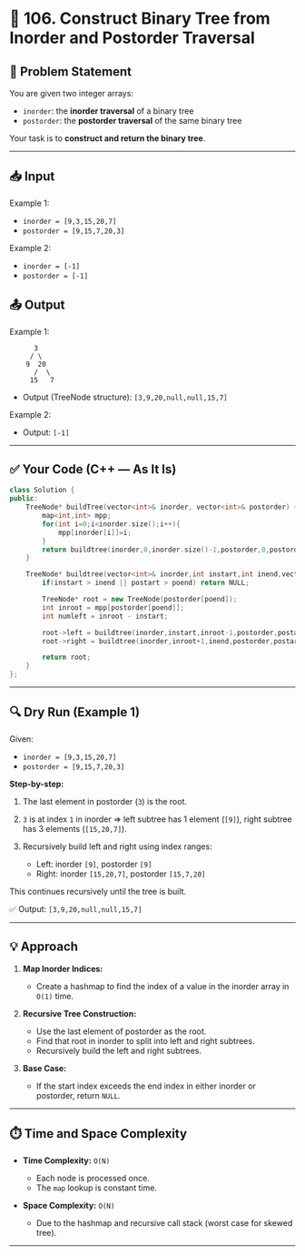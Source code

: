 
# 🌳 106. Construct Binary Tree from Inorder and Postorder Traversal

## 📝 Problem Statement

You are given two integer arrays:

* `inorder`: the **inorder traversal** of a binary tree
* `postorder`: the **postorder traversal** of the same binary tree

Your task is to **construct and return the binary tree**.

---

## 📥 Input

Example 1:

* `inorder = [9,3,15,20,7]`
* `postorder = [9,15,7,20,3]`

Example 2:

* `inorder = [-1]`
* `postorder = [-1]`

## 📤 Output

Example 1:

```
      3
     / \
    9  20
      /  \
     15   7
```

* Output (TreeNode structure): `[3,9,20,null,null,15,7]`

Example 2:

* Output: `[-1]`

---

## ✅ Your Code (C++ — **As It Is**)

```cpp
class Solution {
public:
    TreeNode* buildTree(vector<int>& inorder, vector<int>& postorder) {
        map<int,int> mpp;
        for(int i=0;i<inorder.size();i++){
            mpp[inorder[i]]=i;
        }
        return buildtree(inorder,0,inorder.size()-1,postorder,0,postorder.size()-1,mpp);
    }

    TreeNode* buildtree(vector<int>& inorder,int instart,int inend,vector<int>& postorder,int postart,int poend,map<int,int>& mpp){
        if(instart > inend || postart > poend) return NULL;

        TreeNode* root = new TreeNode(postorder[poend]);
        int inroot = mpp[postorder[poend]];
        int numleft = inroot - instart;

        root->left = buildtree(inorder,instart,inroot-1,postorder,postart,postart+numleft-1,mpp); 
        root->right = buildtree(inorder,inroot+1,inend,postorder,postart+numleft,poend-1,mpp);

        return root;
    }
};
```

---

## 🔍 Dry Run (Example 1)

Given:

* `inorder = [9,3,15,20,7]`
* `postorder = [9,15,7,20,3]`

**Step-by-step:**

1. The last element in postorder (`3`) is the root.
2. `3` is at index `1` in inorder ⇒ left subtree has 1 element (`[9]`), right subtree has 3 elements (`[15,20,7]`).
3. Recursively build left and right using index ranges:

   * Left: inorder `[9]`, postorder `[9]`
   * Right: inorder `[15,20,7]`, postorder `[15,7,20]`

This continues recursively until the tree is built.

✅ Output: `[3,9,20,null,null,15,7]`

---

## 💡 Approach

1. **Map Inorder Indices:**

   * Create a hashmap to find the index of a value in the inorder array in `O(1)` time.

2. **Recursive Tree Construction:**

   * Use the last element of postorder as the root.
   * Find that root in inorder to split into left and right subtrees.
   * Recursively build the left and right subtrees.

3. **Base Case:**

   * If the start index exceeds the end index in either inorder or postorder, return `NULL`.

---

## ⏱️ Time and Space Complexity

* **Time Complexity:** `O(N)`

  * Each node is processed once.
  * The `map` lookup is constant time.

* **Space Complexity:** `O(N)`

  * Due to the hashmap and recursive call stack (worst case for skewed tree).

---
